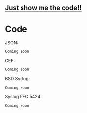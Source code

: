 ## [Just show me the code!!](#code)




# Code
JSON:
```kql
Coming soon  
```

CEF:
```kql
Coming soon  
```

BSD Syslog:
```kql
Coming soon  
```

Syslog RFC 5424:
```kql
Coming soon  
```
